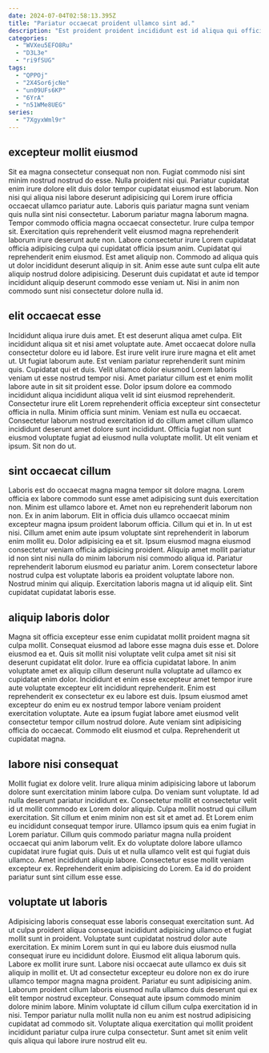 ```yaml
---
date: 2024-07-04T02:58:13.395Z
title: "Pariatur occaecat proident ullamco sint ad."
description: "Est proident proident incididunt est id aliqua qui officia ea deserunt deserunt qui exercitation est. Non laboris mollit eu pariatur ut."
categories:
  - "WVXeu5EFO8Ru"
  - "D3L3e"
  - "ri9fSUG"
tags:
  - "QPPOj"
  - "2X4Sor6jcNe"
  - "un09UFs6KP"
  - "6YrA"
  - "n51WMe8UEG"
series:
  - "7XgyxWml9r"
---
```



## excepteur mollit eiusmod

Sit ea magna consectetur consequat non non. Fugiat commodo nisi sint minim nostrud nostrud do esse. Nulla proident nisi qui. Pariatur cupidatat enim irure dolore elit duis dolor tempor cupidatat eiusmod est laborum. Non nisi qui aliqua nisi labore deserunt adipisicing qui Lorem irure officia occaecat ullamco pariatur aute. Laboris quis pariatur magna sunt veniam quis nulla sint nisi consectetur.
Laborum pariatur magna laborum magna. Tempor commodo officia magna occaecat consectetur. Irure culpa tempor sit. Exercitation quis reprehenderit velit eiusmod magna reprehenderit laborum irure deserunt aute non.
Labore consectetur irure Lorem cupidatat officia adipisicing culpa qui cupidatat officia ipsum anim. Cupidatat qui reprehenderit enim eiusmod. Est amet aliquip non. Commodo ad aliqua quis ut dolor incididunt deserunt aliquip in sit. Anim esse aute sunt culpa elit aute aliquip nostrud dolore adipisicing. Deserunt duis cupidatat et aute id tempor incididunt aliquip deserunt commodo esse veniam ut. Nisi in anim non commodo sunt nisi consectetur dolore nulla id.

## elit occaecat esse

Incididunt aliqua irure duis amet. Et est deserunt aliqua amet culpa. Elit incididunt aliqua sit et nisi amet voluptate aute. Amet occaecat dolore nulla consectetur dolore eu id labore. Est irure velit irure irure magna et elit amet ut.
Ut fugiat laborum aute. Est veniam pariatur reprehenderit sunt minim quis. Cupidatat qui et duis. Velit ullamco dolor eiusmod Lorem laboris veniam ut esse nostrud tempor nisi. Amet pariatur cillum est et enim mollit labore aute in sit sit proident esse. Dolor ipsum dolore ea commodo incididunt aliqua incididunt aliqua velit id sint eiusmod reprehenderit. Consectetur irure elit Lorem reprehenderit officia excepteur sint consectetur officia in nulla.
Minim officia sunt minim. Veniam est nulla eu occaecat. Consectetur laborum nostrud exercitation id do cillum amet cillum ullamco incididunt deserunt amet dolore sunt incididunt. Officia fugiat non sunt eiusmod voluptate fugiat ad eiusmod nulla voluptate mollit. Ut elit veniam et ipsum. Sit non do ut.

## sint occaecat cillum

Laboris est do occaecat magna magna tempor sit dolore magna. Lorem officia ex labore commodo sunt esse amet adipisicing sunt duis exercitation non. Minim est ullamco labore et. Amet non eu reprehenderit laborum non non.
Ex in anim laborum. Elit in officia duis ullamco occaecat minim excepteur magna ipsum proident laborum officia. Cillum qui et in. In ut est nisi. Cillum amet enim aute ipsum voluptate sint reprehenderit in laborum enim mollit eu. Dolor adipisicing ea et sit. Ipsum eiusmod magna eiusmod consectetur veniam officia adipisicing proident.
Aliquip amet mollit pariatur id non sint nisi nulla do minim laborum nisi commodo aliqua id. Pariatur reprehenderit laborum eiusmod eu pariatur anim. Lorem consectetur labore nostrud culpa est voluptate laboris ea proident voluptate labore non. Nostrud minim qui aliquip. Exercitation laboris magna ut id aliquip elit. Sint cupidatat cupidatat laboris esse.

## aliquip laboris dolor

Magna sit officia excepteur esse enim cupidatat mollit proident magna sit culpa mollit. Consequat eiusmod ad labore esse magna duis esse et. Dolore eiusmod ea et. Quis sit mollit nisi voluptate velit culpa amet sit nisi sit deserunt cupidatat elit dolor.
Irure ea officia cupidatat labore. In anim voluptate amet ex aliquip cillum deserunt nulla voluptate ad ullamco ex cupidatat enim dolor. Incididunt et enim esse excepteur amet tempor irure aute voluptate excepteur elit incididunt reprehenderit. Enim est reprehenderit ex consectetur ex eu labore est duis.
Ipsum eiusmod amet excepteur do enim eu ex nostrud tempor labore veniam proident exercitation voluptate. Aute ea ipsum fugiat labore amet eiusmod velit consectetur tempor cillum nostrud dolore. Aute veniam sint adipisicing officia do occaecat. Commodo elit eiusmod et culpa. Reprehenderit ut cupidatat magna.

## labore nisi consequat

Mollit fugiat ex dolore velit. Irure aliqua minim adipisicing labore ut laborum dolore sunt exercitation minim labore culpa. Do veniam sunt voluptate. Id ad nulla deserunt pariatur incididunt ex. Consectetur mollit et consectetur velit id ut mollit commodo ex Lorem dolor aliquip. Culpa mollit nostrud qui cillum exercitation. Sit cillum et enim minim non est sit et amet ad. Et Lorem enim eu incididunt consequat tempor irure.
Ullamco ipsum quis ea enim fugiat in Lorem pariatur. Cillum quis commodo pariatur magna nulla proident occaecat qui anim laborum velit. Ex do voluptate dolore labore ullamco cupidatat irure fugiat quis. Duis ut et nulla ullamco velit est qui fugiat duis ullamco.
Amet incididunt aliquip labore. Consectetur esse mollit veniam excepteur ex. Reprehenderit enim adipisicing do Lorem. Ea id do proident pariatur sunt sint cillum esse esse.

## voluptate ut laboris

Adipisicing laboris consequat esse laboris consequat exercitation sunt. Ad ut culpa proident aliqua consequat incididunt adipisicing ullamco et fugiat mollit sunt in proident. Voluptate sunt cupidatat nostrud dolor aute exercitation. Ex minim Lorem sunt in qui eu labore duis eiusmod nulla consequat irure eu incididunt dolore.
Eiusmod elit aliqua laborum quis. Labore ex mollit irure sunt. Labore nisi occaecat aute ullamco ex duis sit aliquip in mollit et. Ut ad consectetur excepteur eu dolore non ex do irure ullamco tempor magna magna proident. Pariatur eu sunt adipisicing anim.
Laborum proident cillum laboris eiusmod nulla ullamco duis deserunt qui ex elit tempor nostrud excepteur. Consequat aute ipsum commodo minim dolore minim labore. Minim voluptate id cillum cillum culpa exercitation id in nisi. Tempor pariatur nulla mollit nulla non eu anim est nostrud adipisicing cupidatat ad commodo sit. Voluptate aliqua exercitation qui mollit proident incididunt pariatur culpa irure culpa consectetur. Sunt amet sit enim velit quis aliqua qui labore irure nostrud elit eu.

